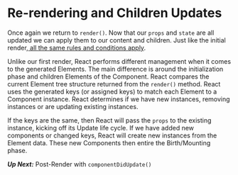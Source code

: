 # Re-rendering and Children Updates
 Once again we return to `render()`. Now that our `props` and `state` are all updated we can apply them to our content and children. Just like the initial render,[ all the same rules and conditions apply](../birth/component_render.md). 
 
 Unlike our first render, React performs different management when it comes to the generated Elements. The main difference is around the initialization phase and children Elements of the Component. React compares the current Element tree structure returned from the `render()` method. React uses the generated keys (or assigned keys) to match each Element to a Component instance. React determines if we have new instances, removing instances or are updating existing instances.
 
 If the keys are the same, then React will pass the `props` to the existing instance, kicking off its Update life cycle. If we have added new components or changed keys, React will create new instances from the Element data. These new Components then entire the Birth/Mounting phase.
 
 ***Up Next:*** Post-Render with `componentDidUpdate()`
 
 